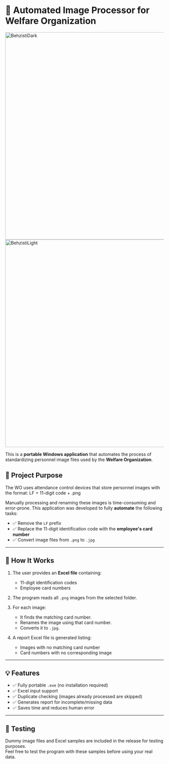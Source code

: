 # 📸 Automated Image Processor for Welfare Organization

<img width="998" height="659" alt="BehzistiDark" src="https://github.com/user-attachments/assets/0a38588f-1bbf-4a6b-99c2-932216fa06de" /><img width="1000" height="660" alt="BehzistiLight" src="https://github.com/user-attachments/assets/d8942020-2d4d-4a5b-8b5e-51392b0e1e27" />



This is a **portable Windows application** that automates the process of standardizing personnel image files used by the **Welfare Organization**.

## 🚀 Project Purpose

The WO uses attendance control devices that store personnel images with the format: LF + 11-digit code + .png


Manually processing and renaming these images is time-consuming and error-prone. This application was developed to fully **automate** the following tasks:

- ✅ Remove the `LF` prefix
- ✅ Replace the 11-digit identification code with the **employee's card number**
- ✅ Convert image files from `.png` to `.jpg`

---

## 🔧 How It Works

1. The user provides an **Excel file** containing:
   - 11-digit identification codes
   - Employee card numbers

2. The program reads all `.png` images from the selected folder.

3. For each image:
   - It finds the matching card number.
   - Renames the image using that card number.
   - Converts it to `.jpg`.

4. A report Excel file is generated listing:
   - Images with no matching card number
   - Card numbers with no corresponding image

---

## 💡 Features

- ✅ Fully portable `.exe` (no installation required)
- ✅ Excel input support
- ✅ Duplicate checking (images already processed are skipped)
- ✅ Generates report for incomplete/missing data
- ✅ Saves time and reduces human error

---

## 🧪 Testing

Dummy image files and Excel samples are included in the release for testing purposes.  
Feel free to test the program with these samples before using your real data.
